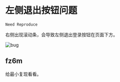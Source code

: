 # 左侧退出按钮问题

`Need Reproduce`

右侧出现滚动条，会导致左侧退出登录按钮在页面下方。

![bug](https://user-images.githubusercontent.com/56341126/222665743-042620e1-2b3f-46e2-870a-8d5628078b7f.gif)

## fz6m

给最小复现看看。
